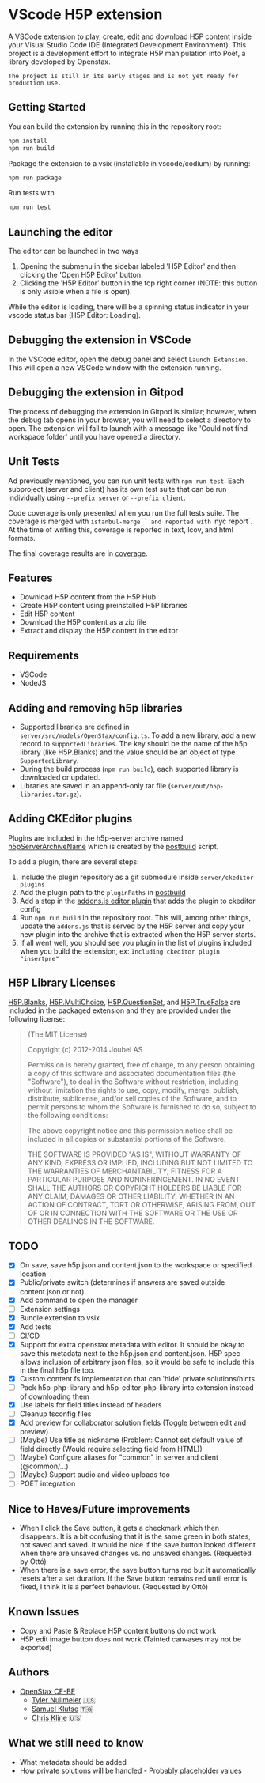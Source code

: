 # VScode H5P extension

A VSCode extension to play, create, edit and download H5P content inside your
Visual Studio Code IDE (Integrated Development Environment). This project is a
development effort to integrate H5P manipulation into Poet, a library developed
by Openstax.

`The project is still in its early stages and is not yet ready for production use.`

## Getting Started

You can build the extension by running this in the repository root:

```bash
npm install
npm run build
```

Package the extension to a vsix (installable in vscode/codium) by running:

```bash
npm run package
```

Run tests with

```bash
npm run test
```

## Launching the editor

The editor can be launched in two ways

1. Opening the submenu in the sidebar labeled 'H5P Editor' and then clicking the
   'Open H5P Editor' button.
2. Clicking the 'H5P Editor' button in the top right corner (NOTE: this button
   is only visible when a file is open).

While the editor is loading, there will be a spinning status indicator in your
vscode status bar (H5P Editor: Loading).

## Debugging the extension in VSCode

In the VSCode editor, open the debug panel and select `Launch Extension`. This
will open a new VSCode window with the extension running.

## Debugging the extension in Gitpod

The process of debugging the extension in Gitpod is similar; however, when the
debug tab opens in your browser, you will need to select a directory to open.
The extension will fail to launch with a message like 'Could not find workspace
folder' until you have opened a directory.

## Unit Tests

Ad previously mentioned, you can run unit tests with `npm run test`. Each
subproject (server and client) has its own test suite that can be run
individually using `--prefix server` or `--prefix client`.

Code coverage is only presented when you run the full tests suite. The coverage
is merged with `istanbul-merge`` and reported with `nyc report`. At the time of
writing this, coverage is reported in text, lcov, and html formats.

The final coverage results are in [coverage](./coverage).

## Features

- Download H5P content from the H5P Hub
- Create H5P content using preinstalled H5P libraries
- Edit H5P content
- Download the H5P content as a zip file
- Extract and display the H5P content in the editor

## Requirements

- VSCode
- NodeJS

## Adding and removing h5p libraries

- Supported libraries are defined in `server/src/models/OpenStax/config.ts`. To
  add a new library, add a new record to `supportedLibraries`. The key should be
  the name of the h5p library (like H5P.Blanks) and the value should be an
  object of type `SupportedLibrary`.
- During the build process (`npm run build`), each supported library is
  downloaded or updated.
- Libraries are saved in an append-only tar file
  (`server/out/h5p-libraries.tar.gz`).

## Adding CKEditor plugins

Plugins are included in the h5p-server archive named
[h5pServerArchiveName](./server/src/models/OpenStax/config.ts) which is created
by the [postbuild](./server/scripts/postbuild.ts) script.

To add a plugin, there are several steps:

1. Include the plugin repository as a git submodule inside
   `server/ckeditor-plugins`
1. Add the plugin path to the `pluginPaths` in
   [postbuild](./server/scripts/postbuild.ts)
1. Add a step in the
   [addons.js editor plugin](./server/static/editor-plugins/addons.js) that adds
   the plugin to ckeditor config
1. Run `npm run build` in the repository root. This will, among other things,
   update the `addons.js` that is served by the H5P server and copy your new
   plugin into the archive that is extracted when the H5P server starts.
1. If all went well, you should see you plugin in the list of plugins included
   when you build the extension, ex: `Including ckeditor plugin "insertpre"`

## H5P Library Licenses

[H5P.Blanks](https://github.com/h5p/h5p-blanks),
[H5P.MultiChoice](https://github.com/h5p/h5p-multi-choice),
[H5P.QuestionSet](https://github.com/h5p/h5p-question-set), and
[H5P.TrueFalse](https://github.com/h5p/h5p-true-false) are included in the
packaged extension and they are provided under the following license:

> (The MIT License)
>
> Copyright (c) 2012-2014 Joubel AS
>
> Permission is hereby granted, free of charge, to any person obtaining a copy
> of this software and associated documentation files (the "Software"), to deal
> in the Software without restriction, including without limitation the rights
> to use, copy, modify, merge, publish, distribute, sublicense, and/or sell
> copies of the Software, and to permit persons to whom the Software is
> furnished to do so, subject to the following conditions:
>
> The above copyright notice and this permission notice shall be included in all
> copies or substantial portions of the Software.
>
> THE SOFTWARE IS PROVIDED "AS IS", WITHOUT WARRANTY OF ANY KIND, EXPRESS OR
> IMPLIED, INCLUDING BUT NOT LIMITED TO THE WARRANTIES OF MERCHANTABILITY,
> FITNESS FOR A PARTICULAR PURPOSE AND NONINFRINGEMENT. IN NO EVENT SHALL THE
> AUTHORS OR COPYRIGHT HOLDERS BE LIABLE FOR ANY CLAIM, DAMAGES OR OTHER
> LIABILITY, WHETHER IN AN ACTION OF CONTRACT, TORT OR OTHERWISE, ARISING FROM,
> OUT OF OR IN CONNECTION WITH THE SOFTWARE OR THE USE OR OTHER DEALINGS IN THE
> SOFTWARE.

## TODO

- [x] On save, save h5p.json and content.json to the workspace or specified
      location
- [x] Public/private switch (determines if answers are saved outside
      content.json or not)
- [x] Add command to open the manager
- [ ] Extension settings
- [x] Bundle extension to vsix
- [x] Add tests
- [ ] CI/CD
- [x] Support for extra openstax metadata with editor. It should be okay to save
      this metadata next to the h5p.json and content.json. H5P spec allows
      inclusion of arbitrary json files, so it would be safe to include this in
      the final h5p file too.
- [x] Custom content fs implementation that can 'hide' private solutions/hints
- [ ] Pack h5p-php-library and h5p-editor-php-library into extension instead of
      downloading them
- [x] Use labels for field titles instead of headers
- [ ] Cleanup tsconfig files
- [x] Add preview for collaborator solution fields (Toggle between edit and
      preview)
- [ ] (Maybe) Use title as nickname (Problem: Cannot set default value of field
      directly (Would require selecting field from HTML))
- [ ] (Maybe) Configure aliases for "common" in server and client (@common/...)
- [ ] (Maybe) Support audio and video uploads too
- [ ] POET integration

## Nice to Haves/Future improvements

- When I click the Save button, it gets a checkmark which then disappears. It is
  a bit confusing that it is the same green in both states, not saved and saved.
  It would be nice if the save button looked different when there are unsaved
  changes vs. no unsaved changes. (Requested by Ottó)
- When there is a save error, the save button turns red but it automatically
  resets after a set duration. If the Save button remains red until error is
  fixed, I think it is a perfect behaviour. (Requested by Ottó)

## Known Issues

- Copy and Paste & Replace H5P content buttons do not work
- H5P edit image button does not work (Tainted canvases may not be exported)

## Authors

- [OpenStax CE-BE](https://github.com/openstax)
  - [Tyler Nullmeier](https://github.com/tylerzeromaster) 🇺🇸
  - [Samuel Klutse](https://samuelklutse.com) 🇹🇬
  - [Chris Kline](https://github.com/ckline-tryptic) 🇺🇸

## What we still need to know

- What metadata should be added
- How private solutions will be handled - Probably placeholder values
